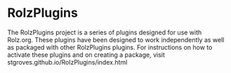 # RolzPlugins
The RolzPlugins project is a series of plugins designed for use with Rolz.org.
These plugins have been designed to work independently as well as packaged with other RolzPlugins plugins.
For instructions on how to activate these plugins and on creating a package, visit stgroves.github.io/RolzPlugins/index.html
